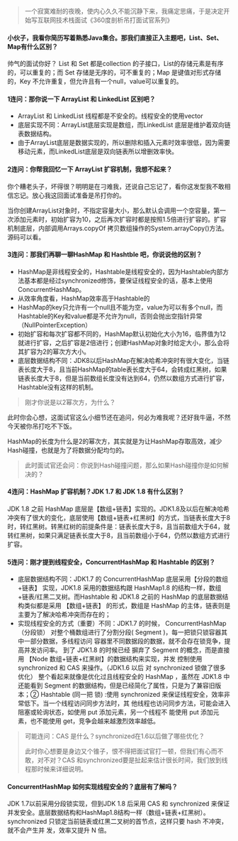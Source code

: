 > 一个寂寞难耐的夜晚，使内心久久不能沉静下来，我痛定思痛，于是决定开始写互联网技术栈面试《360度剖析吊打面试官系列》

#### 小伙子，我看你简历写着熟悉Java集合。那我们直接正入主题吧，List、Set、Map有什么区别？

帅气的面试你好？ List 和 Set 都是collection 的子接口，List的存储元素是有序的，可以重复的；而 Set 存储是无序的，可不重复的；Map 是键值对形式存储的，Key 不允许重复，但允许且有一个null，value可以重复的。



#### 1连问：那你说一下 ArrayList 和 LinkedList 区别吧？

* ArrayList 和 LinkedList 线程都是不安全的。线程安全的使用vector
* 底层实现不同：ArrayList底层实现是数组，而LinkedList 底层是维护着双向链表数据结构。
* 由于ArrayList底层是数据实现的，所以删除和插入元素时效率很低，因为需要移动元素，而LinkedList底层是双向链表所以增删效率快。



#### 2连问：你帮我回忆一下 ArrayList 扩容机制，我想不起来？

你个糟老头子，坏得很？明明是在刁难我，还说自己忘记了，看你这发型我不敢相信忘记。放心我这回面试准备是吊打你的。

当你创建ArrayList对象时，不指定容量大小，那么默认会调用一个空容量，第一次添加元素时，初始扩容为10，之后再次扩容时都是按照1.5倍进行扩容的。扩容机制底层，内部调用Arrays.copyOf 拷贝数组操作的System.arrayCopy()方法。源码可以看。



#### 3连问：那我们再聊一聊HashMap 和 Hashtble 吧，你说说他的区别？

* HashMap是非线程安全的，Hashtable是线程安全的，因为Hashtable内部方法基本都是经过synchronized修饰，要保证线程安全的话，基本上使用ConcurrentHashMap。
* 从效率角度看，HashMap效率高于Hashtable的
* HashMap的key只允许有一个null且不能为空，value为可以有多个null，而Hashtable的Key和value都是不允许为null，否则会抛出空指针异常（NullPointerException）
* 初始扩容和每次扩容都不同的，HashMap默认初始化大小为16，临界值为12就进行扩容，之后扩容是2倍进行；创建HashMap对象时给定大小，那么会将其扩容为2的幂次方大小。
* 底层数据结构不同：JDK8以后HashMap在解决哈希冲突时有很大变化，当链表长度大于8，且当前HashMap的table表长度大于64，会转成红黑树，如果链表长度大于8，但是当前数组长度没有达到64，仍然以数组方式进行扩容，Hashtable没有这样的机制。

> 刚才你说是以2幂次方，为什么？

此时你会心想，这面试官这么小细节还在追问，何必为难我呢？还好我牛逼，不然今天被你吊打吃不下饭。

HashMap的长度为什么是2的幂次方，其实就是为让HashMap存取高效，减少Hash碰撞，也就是为了将数据分配均匀的。

> 此时面试官还会问：你说到Hash碰撞问题，那么如果Hash碰撞你是如何解决的？

#### 4连问：HashMap 扩容机制？JDK 1.7 和 JDK 1.8 有什么区别？

JDK 1.8 之前 HashMap 底层是【数组+链表】实现的。JDK1.8及以后在解决哈希冲突有了很大的变化，底层使用【数组+链表+红黑树】的方式，当链表长度大于8时，转红黑树。转黑红树的前提条件是：链表长度大于8，且当前数组大于64，就转红黑树，如果只满足链表长度大于8，且当前数组小于64，仍然以数组方式进行扩容。

#### 5连问：刚才提到线程安全，ConcurrentHashMap 和 Hashtable 的区别？

* 底层数据结构不同：JDK1.7 的 ConcurrentHashMap 底层采⽤【分段的数组+链表】 实现，JDK1.8 采⽤的数据结构跟 HashMap1.8 的结构⼀样，数组+链表/红⿊⼆叉树。而Hashtable 和 JDK1.8 之前的 HashMap 的底层数据结构类似都是采⽤ 【数组+链表】 的形式，数组是 HashMap 的主体，链表则是主要为了解决哈希冲突⽽存在的；
* 实现线程安全的⽅式（重要）不同：JDK1.7 的时候， ConcurrentHashMap （分段锁） 对整个桶数组进⾏了分割分段( Segment )，每⼀把锁只锁容器其中⼀部分数据，多线程访问 容器⾥不同数据段的数据，就不会存在锁竞争，提⾼并发访问率。 到了 JDK1.8 的时候已经 摒弃了 Segment 的概念，⽽是直接⽤ 【Node 数组+链表+红⿊树】的数据结构来实现，并发 控制使⽤ synchronized 和 CAS 来操作。（JDK1.6 以后 对 synchronized 锁做了很多优化） 整个看起来就像是优化过且线程安全的 HashMap ，虽然在 JDK1.8 中还能看到 Segment 的数据结构，但是已经简化了属性，只是为了兼容旧版本；② Hashtable (同⼀把 锁) :使⽤ synchronized 来保证线程安全，效率⾮常低下。当⼀个线程访问同步⽅法时，其 他线程也访问同步⽅法，可能会进⼊阻塞或轮询状态，如使⽤ put 添加元素，另⼀个线程不 能使⽤ put 添加元素，也不能使⽤ get，竞争会越来越激烈效率越低。

> 可能连问：CAS 是什么？synchronized在1.6以后做了哪些优化？
>
> 此时你心想要是身边又个锥子，恨不得把面试官打一顿，但我们有心而不敢，对不对？CAS 和synchronized要是扯起来估计很长时间，我们放到线程那时候来详细说明。

#### ConcurrentHashMap 如何实现线程安全的？底层有了解吗？

JDK 1.7以前采用分段锁实现，但到JDK 1.8 后采用 CAS  和 synchronized 来保证并发安全。底层数据结构和HashMap1.8结构一样（数组+链表+红黑树）。synchronized 只锁定当前链表或红⿊⼆叉树的⾸节点，这样只要 hash 不冲突，就不会产⽣并 发，效率⼜提升 N 倍。

